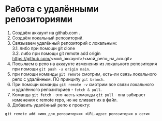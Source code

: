 # Работа с удалёнными репозиториями

1. Создаём аккаунт на githab.com .
2. Создаём локальный репозиторий.
3. Связываем удалённый репозиторий с локальным:\
3.1. либо при помощи git clone\
3.2. либо при помощи git remote add origin https://github.com/<мой_аккаунт>/<мой_репо_на_акк.git>
4. Посылаем в репо на аккаунте изменения из локального репозитория при помощи `git push -u origin main`.
5. при помощи команды `git remote` смотрим, есть-ли связь локального репо с удалённым. ПО принципу `git branch`.
6. При помощи команды `git remote -v` смотрим все связи локального и удалённого репозиториев - `fetch & pull`.
7. Команда `git fetch` - это часть команды `git pull` - она забирает изменения с remote repo, но не сливает их в файл.
8. Добавить удалённый репо к проекту:
```
git remote add <имя_для_репозитория> <URL-адрес репозитория в сети>
```

